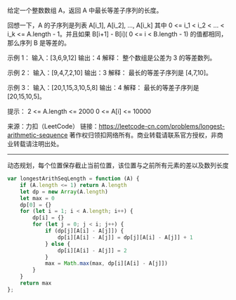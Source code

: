 给定一个整数数组 A，返回 A 中最长等差子序列的长度。

回想一下，A 的子序列是列表 A[i_1], A[i_2], ..., A[i_k] 其中 0 <= i_1 < i_2 < ... < i_k <= A.length - 1。并且如果 B[i+1] - B[i]( 0 <= i < B.length - 1) 的值都相同，那么序列 B 是等差的。

示例 1：
输入：[3,6,9,12]
输出：4
解释： 
整个数组是公差为 3 的等差数列。

示例 2：
输入：[9,4,7,2,10]
输出：3
解释：
最长的等差子序列是 [4,7,10]。

示例 3：
输入：[20,1,15,3,10,5,8]
输出：4
解释：
最长的等差子序列是 [20,15,10,5]。

提示：
2 <= A.length <= 2000
0 <= A[i] <= 10000

来源：力扣（LeetCode）
链接：https://leetcode-cn.com/problems/longest-arithmetic-sequence
著作权归领扣网络所有。商业转载请联系官方授权，非商业转载请注明出处。

---

动态规划，每个位置保存截止当前位置，该位置与之前所有元素的差以及数列长度

```javascript
var longestArithSeqLength = function (A) {
    if (A.length <= 1) return A.length
    let dp = new Array(A.length)
    let max = 0
    dp[0] = {}
    for (let i = 1; i < A.length; i++) {
        dp[i] = {}
        for (let j = 0; j < i; j++) {
            if (dp[j][A[i] - A[j]]) {
                dp[i][A[i] - A[j]] = dp[j][A[i] - A[j]] + 1
            } else {
                dp[i][A[i] - A[j]] = 2
            }
            max = Math.max(max, dp[i][A[i] - A[j]])
        }
    }
    return max
};
```